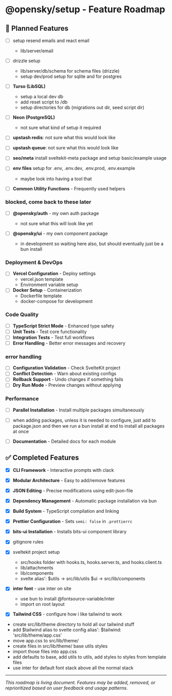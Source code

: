 # @opensky/setup - Feature Roadmap

## 🚧 Planned Features

- [ ] setup resend emails and react email
  - lib/server/email

- [ ] drizzle setup
  - lib/server/db/schema for schema files (drizzle)
  - setup dev/prod setup for sqlite and for postgres

- [ ] **Turso (LibSQL)**
  - setup a local dev db
  - add reset script to /db
  - setup directories for db (migrations out dir, seed script dir)
- [ ] **Neon (PostgreSQL)** 
  - not sure what kind of setup it required
- [ ] **upstash redis**: not sure what this would look like
- [ ] **upstash queue**: not sure what this would look like

- [ ] **seo/meta** install sveltekit-meta package and setup basic/example usage
- [ ] **env files** setup for .env, .env.dev, .env.prod, .env.example
  - maybe look into having a tool that 
- [ ] **Common Utility Functions** - Frequently used helpers

### blocked, come back to these later
- [ ] **@opensky/auth** - my own auth package
  - not sure what this will look like yet
  
- [ ] **@opensky/ui** - my own component package
  - in development so waiting here also, but should eventually just be a bun install

### Deployment & DevOps
- [ ] **Vercel Configuration** - Deploy settings
  - vercel.json template
  - Environment variable setup
- [ ] **Docker Setup** - Containerization
  - Dockerfile template
  - docker-compose for development

### Code Quality
- [ ] **TypeScript Strict Mode** - Enhanced type safety
- [ ] **Unit Tests** - Test core functionality
- [ ] **Integration Tests** - Test full workflows
- [ ] **Error Handling** - Better error messages and recovery

### error handling
- [ ] **Configuration Validation** - Check SvelteKit project
- [ ] **Conflict Detection** - Warn about existing configs
- [ ] **Rollback Support** - Undo changes if something fails
- [ ] **Dry Run Mode** - Preview changes without applying

### Performance
- [ ] **Parallel Installation** - Install multiple packages simultaneously
- [ ] when adding packages, unless it is needed to configure, just add to package.json and then we run a bun install at end to install all packages at once

- [ ] **Documentation** - Detailed docs for each module

## ✅ Completed Features

- [x] **CLI Framework** - Interactive prompts with clack
- [x] **Modular Architecture** - Easy to add/remove features
- [x] **JSON Editing** - Precise modifications using edit-json-file
- [x] **Dependency Management** - Automatic package installation via bun
- [x] **Build System** - TypeScript compilation and linking

- [x] **Prettier Configuration** - Sets `semi: false` in `.prettierrc`
- [x] **bits-ui Installation** - Installs bits-ui component library
- [X] gitignore rules
- [X] sveltekit project setup
  - src/hooks folder with hooks.ts, hooks.server.ts, and hooks.client.ts
  - lib/attachments
  - lib/components
  - svelte alias': $utils -> src/lib/utils $ui -> src/lib/components
- [X] **inter font** - use inter on site
  - use bun to install @fontsource-variable/inter
  - import on root layout
- [X] **Tailwind CSS** - configure how i like tailwind to work
- create src/lib/theme directory to hold all our tailwind stuff
- add $tailwind alias to svelte config alias': $tailwind: 'src/lib/theme/app.css'
- move app.css to src/lib/theme/
- create files in src/lib/theme/ base utils styles
- import those files into app.css
- add defaults to base, add utils to utils, add styles to styles from template files
- use inter for default font stack above all the normal stack

---

*This roadmap is living document. Features may be added, removed, or reprioritized based on user feedback and usage patterns.*
